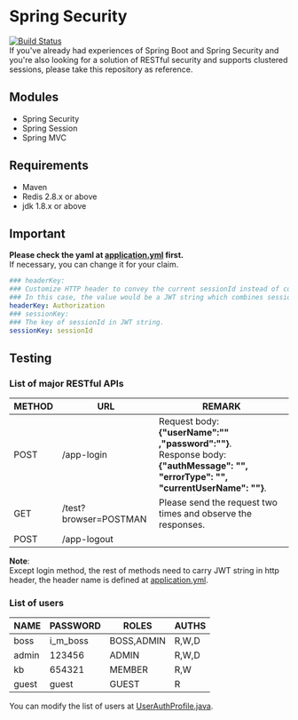 # Spring Security
[![Build Status](https://travis-ci.org/kb19900709/spring-security.svg?branch=master)](https://travis-ci.org/kb19900709/spring-security)  
If you've already had experiences of Spring Boot and Spring Security and you're also looking for a solution of RESTful security and supports clustered sessions, please take this repository as reference.  

## Modules
- Spring Security
- Spring Session
- Spring MVC

## Requirements
- Maven
- Redis 2.8.x or above
- jdk 1.8.x or above

## Important
**Please check the yaml at [application.yml](https://goo.gl/5aMYRc) first.**  
If necessary, you can change it for your claim.
```yaml
### headerKey:
### Customize HTTP header to convey the current sessionId instead of cookies.
### In this case, the value would be a JWT string which combines sessionId.
headerKey: Authorization
### sessionKey:
### The key of sessionId in JWT string.
sessionKey: sessionId
```

## Testing
### List of major RESTful APIs
|METHOD|URL|REMARK|
|-----|-----|-----|
|POST|/app-login|Request body: **{"userName":"" ,"password":""}**.<br>Response body: **{"authMessage": "", "errorType": "", "currentUserName": ""}**.|
|GET|/test?browser=POSTMAN|Please send the request two times and observe the responses.|
|POST|/app-logout||

**Note**:  
Except login method, the rest of methods need to carry JWT string in http header, the header name is defined at [application.yml](https://goo.gl/5aMYRc).

### List of users
|NAME|PASSWORD|ROLES|AUTHS|
|-----|-----|-----|-----|
|boss|i_m_boss|BOSS,ADMIN|R,W,D|
|admin|123456|ADMIN|R,W,D|
|kb|654321|MEMBER|R,W|
|guest|guest|GUEST|R|  

You can modify the list of users at [UserAuthProfile.java](https://goo.gl/44oKNK).
